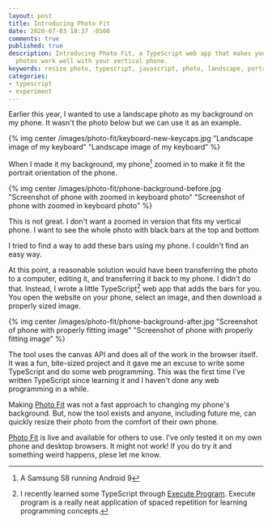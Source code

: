 ```yaml
---
layout: post
title: Introducing Photo Fit
date: 2020-07-03 18:37 -0500
comments: true
published: true
description: Introducing Photo Fit, a TypeScript web app that makes your landscape
  photos work well with your vertical phone.
keywords: resize photo, typescript, javascript, photo, landscape, portrait
categories:
- typescript
- experiment
---
```


Earlier this year, I wanted to use a landscape photo as my background on my phone.
It wasn't the photo below but we can use it as an example.

{% img center /images/photo-fit/keyboard-new-keycaps.jpg "Landscape image of my keyboard" "Landscape image of my keyboard" %}

When I made it my background, my phone[^1] zoomed in to make it fit the portrait orientation of the phone.

[^1]: A Samsung S8 running Android 9 

{% img center /images/photo-fit/phone-background-before.jpg "Screenshot of phone with zoomed in keyboard photo" "Screenshot of phone with zoomed in keyboard photo" %}

This is not great.
I don't want a zoomed in version that fits my vertical phone.
I want to see the whole photo with black bars at the top and bottom

I tried to find a way to add these bars using my phone.
I couldn't find an easy way.

At this point, a reasonable solution would have been transferring the photo to a computer, editing it, and transferring it back to my phone.
I didn't do that.
Instead, I wrote a little TypeScript[^2] web app that adds the bars for you.
You open the website on your phone, select an image, and then download a properly sized image.

{% img center /images/photo-fit/phone-background-after.jpg "Screenshot of phone with properly fitting image" "Screenshot of phone with properly fitting image" %}

The tool uses the canvas API and does all of the work in the browser itself.
It was a fun, bite-sized project and it gave me an excuse to write some TypeScript and do some web programming.
This was the first time I've written TypeScript since learning it and I haven't done any web programming in a while.

Making [Photo Fit](/experiments/photo-fit/) was not a fast approach to changing my phone's background.
But, now the tool exists and anyone, including future me, can quickly resize their photo from the comfort of their own phone.

[Photo Fit](/experiments/photo-fit/) is live and available for others to use.
I've only tested it on my own phone and desktop browsers.
It might not work!
If you do try it and something weird happens, plese let me know.

[^2]: I recently learned some TypeScript through [Execute Program](https://www.executeprogram.com). Execute program is a really neat application of spaced repetition for learning programming concepts.

